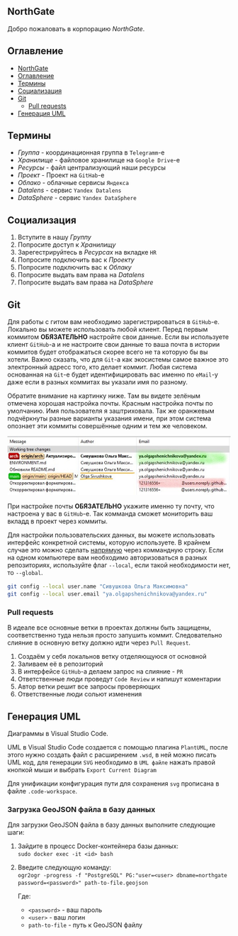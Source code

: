 ## NorthGate

Добро пожаловать в корпорацию *NorthGate*.

## Оглавление

- [NorthGate](#northgate)
- [Оглавление](#оглавление)
- [Термины](#термины)
- [Социализация](#социализация)
- [Git](#git)
  - [Pull requests](#pull-requests)
- [Генерация UML](#генерация-uml)

## Термины

* *Группа* - координационная группа в `Telegramm`-е
* *Хранилище* - файловое хранилище на `Google Drive`-е
* *Ресурсы* - файл централизующий наши ресурсы
* *Проект* - Проект на `GitHab`-е
* *Облако* - облачные сервисы `Яндекса`
* *Datalens* - сервис `Yandex Datalens`
* *DataSphere* - сервис `Yandex DataSphere`

## Социализация

1. Вступите в нашу *Группу*
2. Попросите доступ к *Хранилищу*
3. Зарегестрируйтесь в *Ресурсах* на вкладке `HR`
4. Попросите подключить вас к *Проекту*
5. Попросите подключить вас к *Облаку*
6. Попросите выдать вам права на *Datalens*
7. Попросите выдать вам права на *DataSphere*

## Git

Для работы с гитом вам необходимо зарегистрироваться в `GitHub`-е. Локально
вы можете использовать любой клиент. Перед первым коммитом **ОБЯЗАТЕЛЬНО**
настройте свои данные. Если вы используете клиент `GitHub`-а и не настроите
свои данные то ваша почта в истории коммитов будет отображаться скорее всего
не та которую бы вы хотели. Важно сказать, что для `Git`-а как экосистемы
самое важное это электронный адресс того, кто делает коммит. Любая система
основанная на `Git`-е будет идентифицировать вас именно по `eMail`-у даже
если в разных коммитах вы указали имя по разному.

Обратите внимание на картинку ниже. Там вы видете зелёным отмечена хорошая
настройка почты. Красным настройка почты по умолчанию. Имя пользователя я
заштриховала. Так же оранжевым подчёркнуты разные варианты указания имени,
при этом система опознает эти коммиты совершённые одним и тем же человеком.

![Git](img/git.jpg)

При настройке почты **ОБЯЗАТЕЛЬНО** укажите именно ту почту, что настроена у
вас в `GitHub`-е. Так комманда сможет мониторить ваш вкладд в проект через
коммиты.

Для настройки пользовательских данных, вы можете использовать интерфейс
конкретной системы, которую используете. В крайнем случае это можно сделать
[напрямую][1] через коммандную строку. Если на одном компьютере вам
необходимо авторизоваться в разных репозиториях, используйте флаг `--local`,
если такой необходимости нет, то `--global`.

```sh
git config --local user.name "Сивушкова Ольга Максимовна"
git config --local user.email "ya.olgapshenichnikova@yandex.ru"
```

### Pull requests

В идеале все основные ветки в проектах должны быть защищены, соответственно
туда нельзя просто запушить коммит. Следовательно слияние в основную ветку
должно идти через `Pull Request`.

1. Создаём у себя локальнов ветку отделяющуюся от основной
2. Заливаем её в репозиторий
3. В интерфейсе `GitHub`-а делаем запрос на слияние - `PR`
4. Ответственные люди проведут `Code Review` и напишут коментарии
5. Автор ветки решит все запросы проверяющих
6. Ответственные люди сольют изменения

## Генерация UML

Диаграммы в Visual Studio Code.

UML в Visual Studio Code создается с помощью плагина `PlantUML`, после этого
нужно создать файл с расширением `.wsd`, в ней можно писать UML код, для
генерации `SVG` необходимо в `UML файле`  нажать правой кнопкой мыши и
выбрать `Export Current Diagram`

Для унификации конфигурация пути для сохранения `svg` прописана в файле
`.code-workspace`.

[1]: https://git-scm.com/book/ru/v2/Введение-Первоначальная-настройка-Git

### Загрузка GeoJSON файла в базу данных

Для загрузки GeoJSON файла в базу данных выполните следующие шаги:

1. Зайдите в процесс Docker-контейнера базы данных:  
   `sudo docker exec -it <id> bash`

2. Введите следующую команду:  
   `ogr2ogr -progress -f "PostgreSQL" PG:"user=<user> dbname=northgate password=<password>" path-to-file.geojson`

   Где:
   - `<password>` - ваш пароль
   - `<user>` - ваш логин
   - `path-to-file` - путь к GeoJSON файлу

